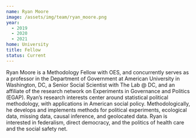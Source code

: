```yaml
---
name: Ryan Moore
image: /assets/img/team/ryan_moore.png
year:
  - 2019
  - 2020
  - 2021
home: University
title: Fellow
status: Current
---
```


Ryan Moore is a Methodology Fellow with OES, and concurrently serves as a professor in the Department of Government at American University in Washington, DC, a Senior Social Scientist with The Lab @ DC, and an affiliate of the research network on Experiments in Governance and Politics (EGAP). Ryan’s research interests center around statistical political methodology, with applications in American social policy. Methodologically, he develops and implements methods for political experiments, ecological data, missing data, causal inference, and geolocated data. Ryan is interested in federalism, direct democracy, and the politics of health care and the social safety net.
